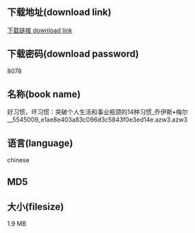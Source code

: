 ## 下载地址(download link)
[下载链接 download link](https://tutu365.netlify.app/?s=%E5%A5%BD%E4%B9%A0%E6%83%AF%EF%BC%8C%E5%9D%8F%E4%B9%A0%E6%83%AF%EF%BC%9A%E7%AA%81%E7%A0%B4%E4%B8%AA%E4%BA%BA%E7%94%9F%E6%B4%BB%E5%92%8C%E4%BA%8B%E4%B8%9A%E7%93%B6%E9%A2%88%E7%9A%8414%E7%A7%8D%E4%B9%A0%E6%83%AF_%E4%B9%94%E4%BC%8A%E6%96%AF%E2%80%A2%E6%A2%85%E5%B0%94__5545009_e1ae8e403a83c096d3c5843f0e3ed14e.azw3)

## 下载密码(download password)
8078

## 名称(book name)
好习惯，坏习惯：突破个人生活和事业瓶颈的14种习惯_乔伊斯•梅尔__5545009_e1ae8e403a83c096d3c5843f0e3ed14e.azw3.azw3

## 语言(language)
chinese

## MD5


## 大小(filesize)
1.9 MB
